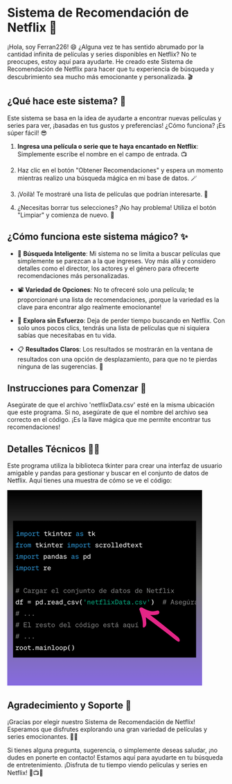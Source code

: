 # Sistema de Recomendación de Netflix 🍿

¡Hola, soy Ferran226! 😄 ¿Alguna vez te has sentido abrumado por la cantidad infinita de películas y series disponibles en Netflix? No te preocupes, estoy aquí para ayudarte. He creado este Sistema de Recomendación de Netflix para hacer que tu experiencia de búsqueda y descubrimiento sea mucho más emocionante y personalizada. 🎬

## ¿Qué hace este sistema? 🤔

Este sistema se basa en la idea de ayudarte a encontrar nuevas películas y series para ver, ¡basadas en tus gustos y preferencias! ¿Cómo funciona? ¡Es súper fácil! 😎

1. **Ingresa una película o serie que te haya encantado en Netflix**: Simplemente escribe el nombre en el campo de entrada. 📺

2. Haz clic en el botón "Obtener Recomendaciones" y espera un momento mientras realizo una búsqueda mágica en mi base de datos. 🪄

3. ¡Voilà! Te mostraré una lista de películas que podrían interesarte. 🎉

4. ¿Necesitas borrar tus selecciones? ¡No hay problema! Utiliza el botón "Limpiar" y comienza de nuevo. 🧹

## ¿Cómo funciona este sistema mágico? ✨

- 🎯 **Búsqueda Inteligente**: Mi sistema no se limita a buscar películas que simplemente se parezcan a la que ingreses. Voy más allá y considero detalles como el director, los actores y el género para ofrecerte recomendaciones más personalizadas.

- 📽️ **Variedad de Opciones**: No te ofreceré solo una película; te proporcionaré una lista de recomendaciones, ¡porque la variedad es la clave para encontrar algo realmente emocionante!

- 🤩 **Explora sin Esfuerzo**: Deja de perder tiempo buscando en Netflix. Con solo unos pocos clics, tendrás una lista de películas que ni siquiera sabías que necesitabas en tu vida.

- 📋 **Resultados Claros**: Los resultados se mostrarán en la ventana de resultados con una opción de desplazamiento, para que no te pierdas ninguna de las sugerencias. 📜

## Instrucciones para Comenzar 🚀

Asegúrate de que el archivo 'netflixData.csv' esté en la misma ubicación que este programa. Si no, asegúrate de que el nombre del archivo sea correcto en el código. ¡Es la llave mágica que me permite encontrar tus recomendaciones!

## Detalles Técnicos 👨‍💻

Este programa utiliza la biblioteca tkinter para crear una interfaz de usuario amigable y pandas para gestionar y buscar en el conjunto de datos de Netflix. Aquí tienes una muestra de cómo se ve el código:

![archivo csv](archivocsv.png)

## Agradecimiento y Soporte 🙌

¡Gracias por elegir nuestro Sistema de Recomendación de Netflix! Esperamos que disfrutes explorando una gran variedad de películas y series emocionantes. 🍿✨

Si tienes alguna pregunta, sugerencia, o simplemente deseas saludar, ¡no dudes en ponerte en contacto! Estamos aquí para ayudarte en tu búsqueda de entretenimiento. ¡Disfruta de tu tiempo viendo películas y series en Netflix! 🌟📺😊

